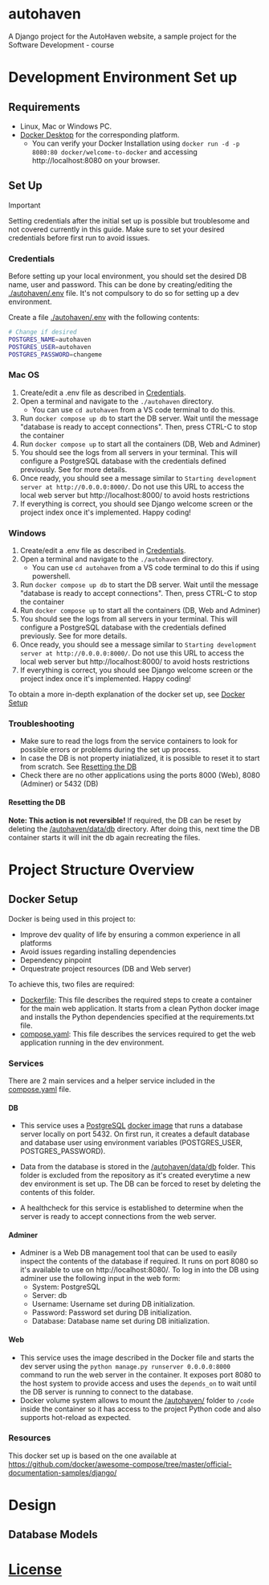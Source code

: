 # autohaven

A Django project for the AutoHaven website, a sample project for the Software Development - course

# Development Environment Set up

## Requirements

- Linux, Mac or Windows PC.
- [Docker Desktop](https://docs.docker.com/desktop/) for the corresponding platform.
  - You can verify your Docker Installation using `docker run -d -p 8080:80 docker/welcome-to-docker` and accessing http://localhost:8080 on your browser.

## Set Up

> [!IMPORTANT]  
> Setting credentials after the initial set up is possible but troublesome and not covered currently in this guide. Make sure to set your desired credentials before first run to avoid issues.

### Credentials

Before setting up your local environment, you should set the desired DB name, user and password. This can be done by creating/editing the [./autohaven/.env](./autohaven/.env) file. It's not compulsory to do so for setting up a dev environment.

Create a file [./autohaven/.env](./autohaven/.env) with the following contents:

```bash
# Change if desired
POSTGRES_NAME=autohaven
POSTGRES_USER=autohaven
POSTGRES_PASSWORD=changeme
```

### Mac OS

1. Create/edit a .env file as described in [Credentials](#credentials).
2. Open a terminal and navigate to the `./autohaven` directory.
   - You can use `cd autohaven` from a VS code terminal to do this.
3. Run `docker compose up db` to start the DB server. Wait until the message "database is ready to accept connections". Then, press CTRL-C to stop the container
4. Run `docker compose up` to start all the containers (DB, Web and Adminer)
5. You should see the logs from all servers in your terminal. This will configure a PostgreSQL database with the credentials defined previously. See [](#credentials) for more details.
6. Once ready, you should see a message similar to `Starting development server at http://0.0.0.0:8000/`. Do not use this URL to access the local web server but http://localhost:8000/ to avoid hosts restrictions
7. If everything is correct, you should see Django welcome screen or the project index once it's implemented. Happy coding!

### Windows

1. Create/edit a .env file as described in [Credentials](#credentials).
2. Open a terminal and navigate to the `./autohaven` directory.
   - You can use `cd autohaven` from a VS code terminal to do this if using powershell.
3. Run `docker compose up db` to start the DB server. Wait until the message "database is ready to accept connections". Then, press CTRL-C to stop the container
4. Run `docker compose up` to start all the containers (DB, Web and Adminer)
5. You should see the logs from all servers in your terminal. This will configure a PostgreSQL database with the credentials defined previously. See [](#credentials) for more details.
6. Once ready, you should see a message similar to `Starting development server at http://0.0.0.0:8000/`. Do not use this URL to access the local web server but http://localhost:8000/ to avoid hosts restrictions
7. If everything is correct, you should see Django welcome screen or the project index once it's implemented. Happy coding!

To obtain a more in-depth explanation of the docker set up, see [Docker Setup](#docker-setup)

### Troubleshooting

- Make sure to read the logs from the service containers to look for possible errors or problems during the set up process.
- In case the DB is not property iniatialized, it is possible to reset it to start from scratch. See [Resetting the DB](#resetting-the-db)
- Check there are no other applications using the ports 8000 (Web), 8080 (Adminer) or 5432 (DB)

#### Resetting the DB

**Note: This action is not reversible!**
If required, the DB can be reset by deleting the [/autohaven/data/db](/autohaven/data/db) directory. After doing this, next time the DB container starts it will init the db again recreating the files.

# Project Structure Overview

## Docker Setup

Docker is being used in this project to:

- Improve dev quality of life by ensuring a common experience in all platforms
- Avoid issues regarding installing dependencies
- Dependency pinpoint
- Orquestrate project resources (DB and Web server)

To achieve this, two files are required:

- [Dockerfile](./autohaven/Dockerfile): This file describes the required steps to create a container for the main web application. It starts from a clean Python docker image and installs the Python dependencies specified at the requirements.txt file.
- [compose.yaml](./autohaven/compose.yaml): This file describes the services required to get the web application running in the dev environment.

### Services

There are 2 main services and a helper service included in the [compose.yaml](./autohaven/compose.yaml) file.

#### DB

- This service uses a [PostgreSQL](https://www.postgresql.org/) [docker image](https://hub.docker.com/_/postgres) that runs a database server locally on port 5432. On first run, it creates a default database and database user using environment variables (POSTGRES_USER, POSTGRES_PASSWORD).

- Data from the database is stored in the [/autohaven/data/db](/autohaven/data/db) folder. This folder is excluded from the repository as it's created everytime a new dev environment is set up. The DB can be forced to reset by deleting the contents of this folder.

- A healthcheck for this service is established to determine when the server is ready to accept connections from the web server.

#### Adminer

- Adminer is a Web DB management tool that can be used to easily inspect the contents of the database if required. It runs on port 8080 so it's available to use on http://localhost:8080/. To log in into the DB using adminer use the following input in the web form:
  - System: PostgreSQL
  - Server: db
  - Username: Username set during DB initialization.
  - Password: Password set during DB initialization.
  - Database: Database name set during DB initialization.

#### Web

- This service uses the image described in the Docker file and starts the dev server using the `python manage.py runserver 0.0.0.0:8000` command to run the web server in the container. It exposes port 8080 to the host system to provide access and uses the `depends_on` to wait until the DB server is running to connect to the database.
- Docker volume system allows to mount the [/autohaven/](/autohaven/) folder to `/code` inside the container so it has access to the project Python code and also supports hot-reload as expected.

### Resources

This docker set up is based on the one available at https://github.com/docker/awesome-compose/tree/master/official-documentation-samples/django/

# Design

## Database Models

<!-- TODO: Add reference to the Entity Relationship Model created before -->

# [License](/LICENSE)
